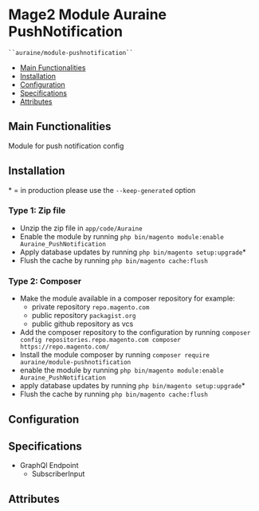 # Mage2 Module Auraine PushNotification

    ``auraine/module-pushnotification``

 - [Main Functionalities](#markdown-header-main-functionalities)
 - [Installation](#markdown-header-installation)
 - [Configuration](#markdown-header-configuration)
 - [Specifications](#markdown-header-specifications)
 - [Attributes](#markdown-header-attributes)


## Main Functionalities
Module for push notification config 

## Installation
\* = in production please use the `--keep-generated` option

### Type 1: Zip file

 - Unzip the zip file in `app/code/Auraine`
 - Enable the module by running `php bin/magento module:enable Auraine_PushNotification`
 - Apply database updates by running `php bin/magento setup:upgrade`\*
 - Flush the cache by running `php bin/magento cache:flush`

### Type 2: Composer

 - Make the module available in a composer repository for example:
    - private repository `repo.magento.com`
    - public repository `packagist.org`
    - public github repository as vcs
 - Add the composer repository to the configuration by running `composer config repositories.repo.magento.com composer https://repo.magento.com/`
 - Install the module composer by running `composer require auraine/module-pushnotification`
 - enable the module by running `php bin/magento module:enable Auraine_PushNotification`
 - apply database updates by running `php bin/magento setup:upgrade`\*
 - Flush the cache by running `php bin/magento cache:flush`


## Configuration




## Specifications

 - GraphQl Endpoint
	- SubscriberInput


## Attributes



